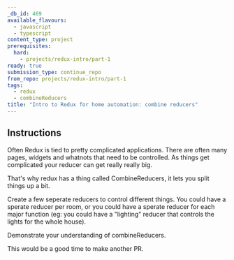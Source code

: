 ```yaml
---
_db_id: 469
available_flavours:
  - javascript
  - typescript
content_type: project
prerequisites:
  hard:
    - projects/redux-intro/part-1
ready: true
submission_type: continue_repo
from_repo: projects/redux-intro/part-1
tags:
  - redux
  - combineReducers
title: "Intro to Redux for home automation: combine reducers"
---
```


## Instructions

Often Redux is tied to pretty complicated applications. There are often many pages, widgets and whatnots that need to be controlled. As things get complicated your reducer can get really really big.

That's why redux has a thing called CombineReducers, it lets you split things up a bit.

Create a few seperate reducers to control different things. You could have a sperate reducer per room, or you could have a sperate reducer for each major function (eg: you could have a "lighting" reducer that controls the lights for the whole house).

Demonstrate your understanding of combineReducers.

This would be a good time to make another PR.
